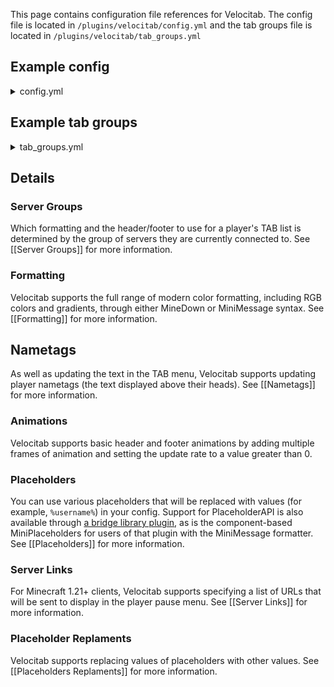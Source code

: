 This page contains configuration file references for Velocitab. 
The config file is located in `/plugins/velocitab/config.yml` and the tab groups file is located in `/plugins/velocitab/tab_groups.yml`

## Example config
<details>
<summary>config.yml</summary>

```yaml
# ┏━━━━━━━━━━━━━━━━━━━━━━━━━━━━━━┓
# ┃       Velocitab Config       ┃
# ┃    Developed by William278   ┃
# ┣━━━━━━━━━━━━━━━━━━━━━━━━━━━━━━┛
# ┣╸ Information: https://william278.net/project/velocitab
# ┗╸ Documentation: https://william278.net/docs/velocitab

# Check for updates on startup
check_for_updates: true
# Whether to remove nametag from players' heads if the nametag associated with their server group is empty.
remove_nametags: true
# Whether to disable header and footer if they are empty and let backend servers handle them.
disable_header_footer_if_empty: true
# Which text formatter to use (MINIMESSAGE, MINEDOWN or LEGACY)
formatter: MINIMESSAGE
# All servers which are not in other groups will be put in the fallback group.
# "false" will exclude them from Velocitab.
fallback_enabled: true
# The formats to use for the fallback group.
fallback_group: default
# Whether to show all players from all groups in the TAB list.
show_all_players_from_all_groups: false
# Whether to enable the PAPIProxyBridge hook for PAPI support
enable_papi_hook: true
# How long in seconds to cache PAPI placeholders for, in milliseconds. (0 to disable)
papi_cache_time: 30000
# If you are using MINIMESSAGE formatting, enable this to support MiniPlaceholders in formatting.
enable_mini_placeholders_hook: true
# Whether to send scoreboard teams packets. Required for player list sorting and nametag formatting.
# Turn this off if you're using scoreboard teams on backend servers.
send_scoreboard_packets: true
# If built-in placeholders return a blank string, fallback to Placeholder API equivalents.
# For example, if %prefix% returns a blank string, use %luckperms_prefix%. Requires PAPIProxyBridge.
fallback_to_papi_if_placeholder_blank: false
# Whether to sort players in the TAB list.
sort_players: true
# Remove gamemode spectator effect for other players in the TAB list.
remove_spectator_effect: false
# Whether to enable the Plugin Message API (allows backend plugins to perform certain operations)
enable_plugin_message_api: true
# Whether to force sending tab list packets to all players, even if a packet for that action has already been sent. This could fix issues with some mods.
force_sending_tab_list_packets: false
# A list of URLs that will be sent to display on player pause menus (Minecraft 1.21+ clients only).
# • Labels can be fully custom or built-in (one of 'bug_report', 'community_guidelines', 'support', 'status',
#   'feedback', 'community', 'website', 'forums', 'news', or 'announcements').
# • If you supply a url with a 'bug_report' label, it will be shown if the player is disconnected.
# • Specify a set of server groups each URL should be sent on. Use '*' to show a URL to all groups.
server_links:
  - label: '<#00fb9a>About Velocitab</#00fb9a>'
    url: 'https://william278.net/project/velocitab'
    groups:
      - '*'
```

</details>

## Example tab groups

<details>

<summary>tab_groups.yml</summary>

```yaml
# ┏━━━━━━━━━━━━━━━━━━━━━━━━━━━━━━┓
# ┃      Velocitab TabGroups     ┃
# ┃    Developed by William278   ┃
# ┣━━━━━━━━━━━━━━━━━━━━━━━━━━━━━━┛
# ┣╸ Information: https://william278.net/project/velocitab
# ┗╸ Documentation: https://william278.net/docs/velocitab

groups:
  - name: default
    headers:
      - <rainbow:!2>Running Velocitab by William278 & AlexDev_</rainbow>
    footers:
      - <gray>There are currently %players_online%/%max_players_online% players online</gray>
    format: <gray>[%server%] %prefix%%username%</gray>
    nametag:
      prefix: <white>%prefix%</white>
      suffix: <white>%suffix%</white>
    servers:
      - skyblock
      - minigames
      - survival
      - lobby
      - prison
      - creative
      - hub
    sorting_placeholders:
      - '%role_weight%'
      - '%username_lower%'
    placeholder_replaments:
      '%current_date_weekday_en-US%':
        - placeholder: Monday
          replacement: <red>Monday</red>
        - placeholder: Tuesday
          replacement: <gold>Tuesday</gold>
        - placeholder: Else
          replacement: <green>Other day</green>
    collisions: false
    header_footer_update_rate: 1000
    placeholder_update_rate: 1000
    only_list_players_in_same_server: false
```

</details>

## Details
### Server Groups
Which formatting and the header/footer to use for a player's TAB list is determined by the group of servers they are currently connected to. See [[Server Groups]] for more information.

### Formatting
Velocitab supports the full range of modern color formatting, including RGB colors and gradients, through either MineDown or MiniMessage syntax. See [[Formatting]] for more information.

## Nametags
As well as updating the text in the TAB menu, Velocitab supports updating player nametags (the text displayed above their heads). See [[Nametags]] for more information.

### Animations
Velocitab supports basic header and footer animations by adding multiple frames of animation and setting the update rate to a value greater than 0.

### Placeholders
You can use various placeholders that will be replaced with values (for example, `%username%`) in your config. Support for PlaceholderAPI is also available through [a bridge library plugin](https://modrinth.com/plugin/papiproxybridge), as is the component-based MiniPlaceholders for users of that plugin with the MiniMessage formatter. See [[Placeholders]] for more information.

### Server Links
For Minecraft 1.21+ clients, Velocitab supports specifying a list of URLs that will be sent to display in the player pause menu. See [[Server Links]] for more information.

### Placeholder Replaments
Velocitab supports replacing values of placeholders with other values. See [[Placeholders Replaments]] for more information.